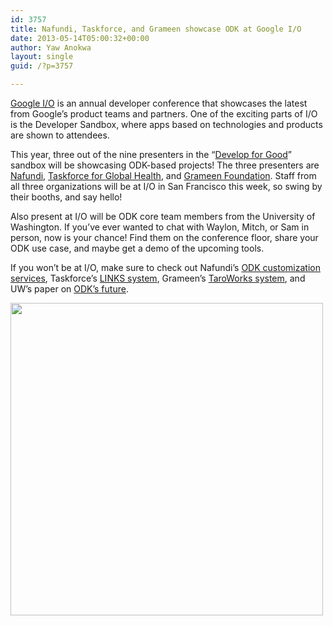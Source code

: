 ```yaml
---
id: 3757
title: Nafundi, Taskforce, and Grameen showcase ODK at Google I/O
date: 2013-05-14T05:00:32+00:00
author: Yaw Anokwa
layout: single
guid: /?p=3757

---
```

[Google I/O](https://developers.google.com/events/io/) is an annual developer conference that showcases the latest from Google&#8217;s product teams and partners. One of the exciting parts of I/O is the Developer Sandbox, where apps based on technologies and products are shown to attendees.

This year, three out of the nine presenters in the &#8220;[Develop for Good](https://developers.google.com/events/io/developer-sandbox#t-develop-for-good)&#8221; sandbox will be showcasing ODK-based projects! The three presenters are [Nafundi](http://nafundi.com), [Taskforce for Global Health](http://taskforce.org), and [Grameen Foundation](http://www.grameenfoundation.org/). Staff from all three organizations will be at I/O in San Francisco this week, so swing by their booths, and say hello!

Also present at I/O will be ODK core team members from the University of Washington. If you&#8217;ve ever wanted to chat with Waylon, Mitch, or Sam in person, now is your chance! Find them on the conference floor, share your ODK use case, and maybe get a demo of the upcoming tools.

If you won&#8217;t be at I/O, make sure to check out Nafundi&#8217;s [ODK customization services](http://nafundi.com), Taskforce&#8217;s [LINKS system](http://linkssystem.org), Grameen&#8217;s [TaroWorks system](http://taroworks.org/), and UW&#8217;s paper on [ODK&#8217;s future](/2013/02/a-sneak-peek-at-odks-future/).

<img alt="" src="/assets/wp-content/uploads/2013/05/dev_for_good.png" width="500" />
